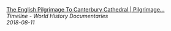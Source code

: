 <!--2024-07-21 00:19:09-->
<div class="yb">
  <a class="nodecor" href="/posts.html?istoriya/the_english_pilgrimage_to_canterbury_cathedral_pilgrimage_with_simon_reeve_timeline">
    <img class="preview" data-videoid="MLkmoHiSIIQ" src="https://i.ytimg.com/vi/MLkmoHiSIIQ/hqdefault.jpg" align="middle" alt="">
  </a>
  <div class="inlbl text">
    <a class="nodecor" href="/posts.html?istoriya/the_english_pilgrimage_to_canterbury_cathedral_pilgrimage_with_simon_reeve_timeline">The English Pilgrimage To Canterbury Cathedral | Pilgrimage...</a><br>
    <i class="smaller2">Timeline - World History Documentaries</i><br>
    <i class="smaller3">2018-08-11</i>
  </div>
</div>
